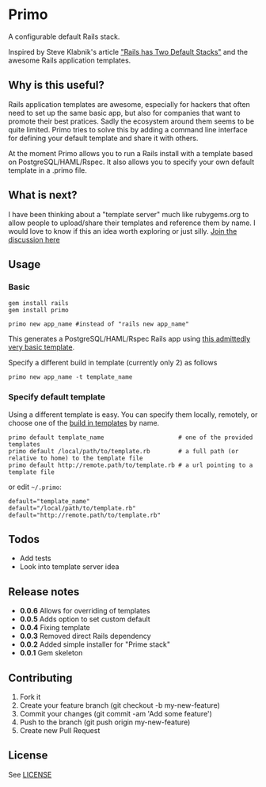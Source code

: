 # Primo

A configurable default Rails stack.

Inspired by Steve Klabnik's article ["Rails has Two Default Stacks"](http://words.steveklabnik.com/rails-has-two-default-stacks) and the awesome Rails application templates.

## Why is this useful?

Rails application templates are awesome, especially for hackers that often need to set up the same basic app, but also for companies that want to promote their best pratices. Sadly the ecosystem around them seems to be quite limited. Primo tries to solve this by adding a command line interface for defining your default template and share it with others.

At the moment Primo allows you to run a Rails install with a template based on PostgreSQL/HAML/Rspec. It also allows you to specify your own default template in a .primo file.

## What is next?

I have been thinking about a "template server" much like rubygems.org to allow people to upload/share their templates and reference them by name. I would love to know if this an idea worth exploring or just silly. [Join the discussion here](https://github.com/cbetta/primo/issues/2)

## Usage

### Basic

    gem install rails
    gem install primo

    primo new app_name #instead of "rails new app_name"

This generates a PostgreSQL/HAML/Rspec Rails app using [this admittedly very basic template](https://github.com/cbetta/primo/blob/master/templates/prime.rb).

Specify a different build in template (currently only 2) as follows

    primo new app_name -t template_name

### Specify default template

Using a different template is easy. You can specify them locally, remotely, or choose one of the [build in templates](https://github.com/cbetta/primo/blob/master/templates/) by name.

    primo default template_name                     # one of the provided templates
    primo default /local/path/to/template.rb        # a full path (or relative to home) to the template file
    primo default http://remote.path/to/template.rb # a url pointing to a template file

or edit `~/.primo`:

    default="template_name"
    default="/local/path/to/template.rb"
    default="http://remote.path/to/template.rb"
    
## Todos

* Add tests
* Look into template server idea

## Release notes

* **0.0.6** Allows for overriding of templates
* **0.0.5** Adds option to set custom default
* **0.0.4** Fixing template
* **0.0.3** Removed direct Rails dependency
* **0.0.2** Added simple installer for "Prime stack"
* **0.0.1** Gem skeleton

## Contributing

1. Fork it
2. Create your feature branch (git checkout -b my-new-feature)
3. Commit your changes (git commit -am 'Add some feature')
4. Push to the branch (git push origin my-new-feature)
5. Create new Pull Request

## License

See [LICENSE](https://github.com/cbetta/primo/blob/master/LICENSE)

